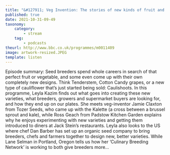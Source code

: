 ```yaml
---
title: "&#127911; Veg Invention: The stories of new kinds of fruit and vegetables"
published: true
date: 2021-10-31-09-49
taxonomy:
    category:
        - stream
    tag:
        - podcasts
theurl: http://www.bbc.co.uk/programmes/m0011409
image: artwork-resized.JPEG
template: listen
---
```


Episode summary: Seed breeders spend whole careers in search of that perfect fruit or vegetable, and some even come up with their own completely new designs. Think Tenderstem, Cotton Candy grapes, or a new type of cauliflower that&rsquo;s just started being sold: Caulishoots. In this programme, Leyla Kazim finds out what goes into creating these new varieties, what breeders, growers and supermarket buyers are looking for, and how they end up on our plates. She meets veg-inventor Jamie Claxton from Tozer Seeds, who came up with the Kalette (a cross between a brussel sprout and kale), while Ross Geach from Padstow Kitchen Garden explains why he enjoys experimenting with new varieties and getting them introduced to diners at Jack Stein&rsquo;s restaurants. Leyla also looks to the US where chef Dan Barber has set up an organic seed company to bring breeders, chefs and farmers together to design new, better varieties. While Lane Selman in Portland, Oregon tells us how her &lsquo;Culinary Breeding Network&rsquo; is working to both give breeders more&hellip;
